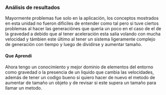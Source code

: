 ### Análisis de resultados
Mayormente problemas fue solo en la aplicación, los conceptos mostrados en esta unidad no fueron dificiles de entender como tal pero si tuve ciertos problemas al hacer las generaciónes que queria 
un poco en el caso de el de la gravedad a debido que al tener aceleración esta salia volando con mucha velocidad y támbien este último al tener un sistema ligeramente complejo de generación con tiempo y luego de dividirse y aumentar tamaño.
#### Que Aprendi
Ahora tengo un conocimiento y mejor dominio de elementos del entorno como gravedad o la presencia de un liquido que cambia las velocidades, además de tener un codigo bueno si quiero hacer de nuevo el 
metodo de aumentar de tamaño un objeto y de revisar si este supera un tamaño para llamar un metodo. 
